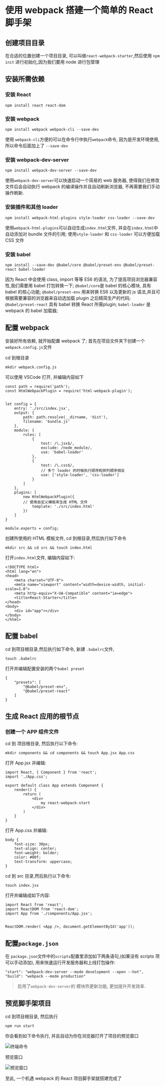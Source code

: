 # 使用 webpack 搭建一个简单的 React 脚手架

## 创建项目目录

在合适的位置创建一个项目目录, 可以叫做`react-webpack-starter`,然后使用 `npm init` 进行初始化,因为我们要用 node 进行包管理

## 安装所需依赖

### 安装 React

```
npm install react react-dom
```
### 安装 webpack

```
npm install webpack webpack-cli --save-dev
```

使用 `webpack-cli`方便的可以在命令行中执行`webpack`命令, 因为是开发环境使用,所以命令后面加上了 `--save-dev`

### 安装 webpack-dev-server  

```
npm install webpack-dev-server --save-dev
```

使用`webpack-dev-server`可以快速启动一个简易的 web 服务器, 使得我们在修改文件后会自动执行 webpack 的编译操作并且自动刷新浏览器, 不再需要我们手动操作刷新.

### 安装插件和其他 loader

```
npm install webpack-html-plugins style-loader css-loader --save-dev
```

使用`webpack-html-plugins`可以自动生成`index.html`文件, 并会在`index.html`中自动添加对 bundle 文件的引用;
使用`style-loader` 和 `css-loader` 可以方便加载 CSS 文件

### 安装 babel 

```
npm install --save-dev @babel/core @babel/preset-env @babel/preset-react babel-loader
```

因为 React 中会使用 class, import 等等 ES6 的语法, 为了提高项目浏览器兼容性,我们需要用 babel 打包转换一下;
`@babel/core`是 babel 的核心模块, 具有 babel 的核心功能;
`@babel/preset-env` 用来转换 ES6 以及更新的 js 语法,并且可根据需要兼容的浏览器来自动选加载 plugin 之后精简生产的代码;
`@babel/preset-react` 具有 babel 转换 React 所需plugin;
`babel-loader` 是 webpack 的 babel 加载器;

## 配置 webpack
安装好所有依赖, 就开始配置 webpack 了;
首先在项目文件夹下创建一个`webpack.config.js`文件

cd 到根目录

```
mkdir webpack.config.js
```

可以使用 VSCode 打开, 并编辑内容如下

```
const path = require('path');
const HtmlWebpackPlugin = require('html-webpack-plugin');


let config = {
    entry: './src/index.jsx',
    output: {
        path: path.resolve(__dirname, 'dist'),
        filename: 'bundle.js'
    },
    module: {
        rules: [
            {
                test: /\.jsx$/,
                exclude: /node_module/,
                use: 'babel-loader'
            },
            {
                test: /\.css$/,
                // 多个 loader 的时候执行顺序和排列顺序相反
                use: ['style-loader', 'css-loader'] 
            }
        ]
    },
    plugins: [
        new HtmlWebpackPlugin({
        // 使用自定义模板来生成 HTML 文件
            template: './src/index.html'
        })
    ]
}

module.exports = config;
```

创建所使用的 HTML 模板文件, cd 到根目录,然后执行如下命令

```
mkdir src && cd src && touch index.html
```

打开`index.html`文件, 编辑内容如下:

```
<!DOCTYPE html>
<html lang="en">
<head>
    <meta charset="UTF-8">
    <meta name="viewport" content="width=device-width, initial-scale=1.0">
    <meta http-equiv="X-UA-Compatible" content="ie=edge">
    <title>React-Starter</title>
</head>
<body>
    <div id="app"></div>
</body>
</html>
```

## 配置 babel

cd 到项目根目录,然后执行如下命令, 新建 `.babelrc`文件, 

``` 
touch .babelrc
```

打开并编辑配置安装的两个`babel preset`

```
{
    "presets": [
        "@babel/preset-env",
        "@babel/preset-react"
    ]
}
```

## 生成 React 应用的根节点

### 创建一个 APP 组件文件
cd 到 项目根目录, 然后执行以下命令:

```
mkdir components && cd components && touch App.jsx App.css
```

打开 App.jsx 并编辑:

```
import React, { Component } from 'react';
import './App.css';

export default class App extends Component {
    render() {
        return (
            <div>
                my react-webpack-start
            </div>
        )
    }
}
```

打开 App.css 并编辑:

```
body {
    font-size: 30px;
    text-align: center;
    font-weight: bolder;
    color: #00f;
    text-transform: uppercase;
}
```

cd 到 src 目录,然后执行以下命令:

```
touch index.jsx
```

打开并编辑成如下内容:

```
import React from 'react';
import ReactDOM from 'react-dom';
import App from './components/App.jsx';


ReactDOM.render( <App />, document.getElementById('app'));
```

## 配置`package.json`

在 `package.json`文件中的`scripts`配置里添加如下两条语句,(如果没有 scripts 项可以手动添加), 用来快速运行开发服务器和上线打包操作:

```
"start": "webpack-dev-server --mode development --open --hot",
"build": "webpack --mode production"
```

> 启用了`webpack-dev-server`的 模块热更新功能, 更加提升开发效率.

## 预览脚手架项目

cd 到项目根目录, 然后执行

```
npm run start
```

你会看到如下命令执行, 并且自动为你在浏览器打开了项目的预览窗口

![终端命令](http://ww1.sinaimg.cn/large/6b65559dgy1g3kfu87vaij20pb0fkafa.jpg)

预览窗口

![预览窗口](http://ww1.sinaimg.cn/large/6b65559dgy1g3kfu86f2nj210e0n7myw.jpg)


至此, 一个机遇 webpack 的 React 项目脚手架就搭建完成了
